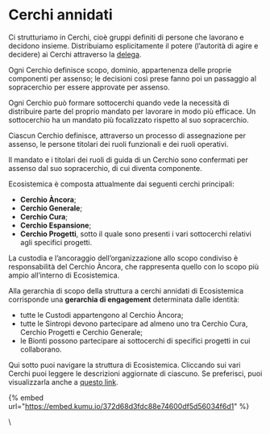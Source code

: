 # Cerchi annidati

Ci strutturiamo in Cerchi, cioè gruppi definiti di persone che lavorano e decidono insieme. Distribuiamo esplicitamente il potere (l’autorità di agire e decidere) ai Cerchi attraverso la [delega](../glossario/delega.md).&#x20;

Ogni Cerchio definisce scopo, dominio, appartenenza delle proprie componenti per assenso; le decisioni così prese fanno poi un passaggio al sopracerchio per essere approvate per assenso.

Ogni Cerchio può formare sottocerchi quando vede la necessità di distribuire parte del proprio mandato per lavorare in modo più efficace. Un sottocerchio ha un mandato più focalizzato rispetto al suo sopracerchio.&#x20;

Ciascun Cerchio definisce, attraverso un processo di assegnazione per assenso, le persone titolari dei ruoli funzionali e dei ruoli operativi.

Il mandato e i titolari dei ruoli di guida di un Cerchio sono confermati per assenso dal suo sopracerchio, di cui diventa componente.

Ecosistemica è composta attualmente dai seguenti cerchi principali:&#x20;

* **Cerchio Àncora**;&#x20;
* **Cerchio Generale**;&#x20;
* **Cerchio Cura**;&#x20;
* **Cerchio Espansione**;
* **Cerchio Progetti**, sotto il quale sono presenti i vari sottocerchi relativi agli specifici progetti.

La custodia e l’ancoraggio dell’organizzazione allo scopo condiviso è responsabilità del Cerchio Àncora, che rappresenta quello con lo scopo più ampio all’interno di Ecosistemica.

Alla gerarchia di scopo della struttura a cerchi annidati di Ecosistemica corrisponde una **gerarchia di engagement** determinata dalle identità:&#x20;

* tutte le Custodi appartengono al Cerchio Àncora;
* tutte le Sintropi devono partecipare ad almeno uno tra Cerchio Cura, Cerchio Progetti e Cerchio Generale;
* le Bionti possono partecipare ai sottocerchi di specifici progetti in cui collaborano.&#x20;

Qui sotto puoi navigare la struttura di Ecosistemica. Cliccando sui vari Cerchi puoi leggere le descrizioni aggiornate di ciascuno. Se preferisci, puoi visualizzarla anche a [questo link](https://kumu.io/Ecosistemica/ecosistemica).



{% embed url="https://embed.kumu.io/372d68d3fdc88e74600df5d56034f6d1" %}

\
